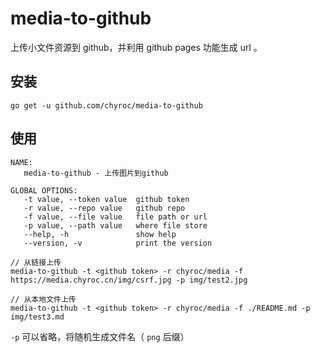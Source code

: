 # media-to-github

上传小文件资源到 github，并利用 github pages 功能生成 url 。

## 安装
```
go get -u github.com/chyroc/media-to-github
```

## 使用

```text
NAME:
   media-to-github - 上传图片到github

GLOBAL OPTIONS:
   -t value, --token value  github token
   -r value, --repo value   github repo
   -f value, --file value   file path or url
   -p value, --path value   where file store
   --help, -h               show help
   --version, -v            print the version
```

```text
// 从链接上传
media-to-github -t <github token> -r chyroc/media -f https://media.chyroc.cn/img/csrf.jpg -p img/test2.jpg

// 从本地文件上传
media-to-github -t <github token> -r chyroc/media -f ./README.md -p img/test3.md
```

`-p` 可以省略，将随机生成文件名（ `png` 后缀）
